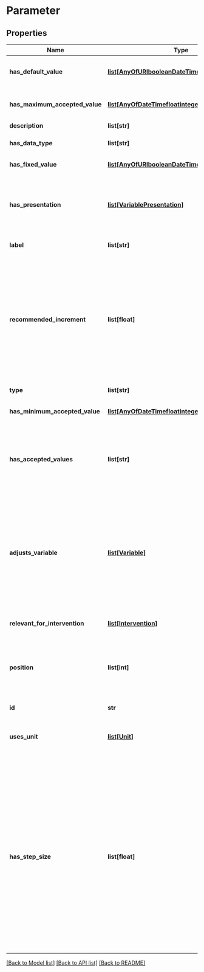 # Parameter

## Properties
Name | Type | Description | Notes
------------ | ------------- | ------------- | -------------
**has_default_value** | [**list[AnyOfURIbooleanDateTimefloatintegerstring]**](AnyOfURIbooleanDateTimefloatintegerstring.md) | Default accepted value of a variable presentation (or a parameter) | [optional] 
**has_maximum_accepted_value** | [**list[AnyOfDateTimefloatinteger]**](AnyOfDateTimefloatinteger.md) | Maximum accepted value of a variable presentation (or a parameter) | [optional] 
**description** | **list[str]** | small description | [optional] 
**has_data_type** | **list[str]** | Property that indicates the data type of a parameter | [optional] 
**has_fixed_value** | [**list[AnyOfURIbooleanDateTimefloatintegerstring]**](AnyOfURIbooleanDateTimefloatintegerstring.md) | Value of a parameter in a software setup. | [optional] 
**has_presentation** | [**list[VariablePresentation]**](VariablePresentation.md) | Property that links an instance of a dataset (or a dataset specification) to the presentation of a variable contained (or expected to be contained) on it. | [optional] 
**label** | **list[str]** | short description of the resource | [optional] 
**recommended_increment** | **list[float]** | Value that represents how a parameter should be incremented on each iteration of a software component execution. This value is important when preparing execution ensembles automatically, e.g., simulating crop production varying the parameter \&quot;fertilizer amount\&quot; in increments of 10%. | [optional] 
**type** | **list[str]** | type of the resource | [optional] 
**has_minimum_accepted_value** | [**list[AnyOfDateTimefloatinteger]**](AnyOfDateTimefloatinteger.md) | Minimum accepted value of a variable presentation (or a parameter) | [optional] 
**has_accepted_values** | **list[str]** | Property that constraints which values are accepted for a parameter. For example, the name of a crop can only be \&quot;Maize\&quot; or \&quot;Sorghum\&quot; | [optional] 
**adjusts_variable** | [**list[Variable]**](Variable.md) | Property that links parameter with the variable they adjust. This property can be used when parameters quantify variables without directly representing them. For example, a \&quot;fertilizer percentage adjustment\&quot; parameter can quantify a \&quot;fertilizer price\&quot; variable | [optional] 
**relevant_for_intervention** | [**list[Intervention]**](Intervention.md) | Description not available | [optional] 
**position** | **list[int]** | Position of the parameter or input/output in the model configuration. This property is needed to know how to organize the I/O of the component on execution | [optional] 
**id** | **str** | identifier | [optional] 
**uses_unit** | [**list[Unit]**](Unit.md) | Property used to link a variable presentation or time interval to the unit they are represented in | [optional] 
**has_step_size** | **list[float]** | Property that determines what are the increments (step size) that are commonly used to vary a parameter. This is commonly used for automatically setting up software tests. For example, if I want to set up a model and try 30 reasonable values on a parameter, I may use the default value and the step size to create the appropriate increments. If the step size is 0.1 and the default value is 0, then I will will be able to create setups: 0, 0.1, 0.2...2.9,3 | [optional] 

[[Back to Model list]](../#documentation-for-models) [[Back to API list]](../#documentation-for-api-endpoints) [[Back to README]](../)


